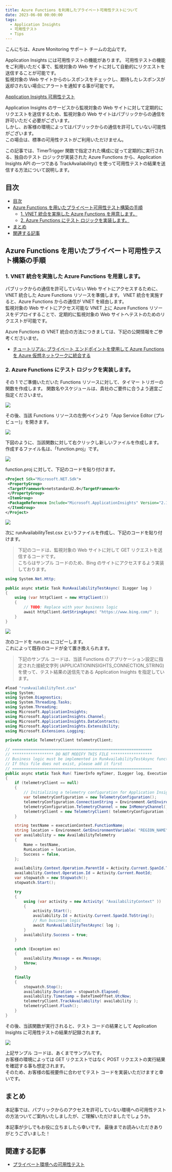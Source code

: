 ```yaml
---
title: Azure Functions を利用したプライベート可用性テストについて
date: 2023-06-08 00:00:00
tags:
  - Application Insights
  - 可用性テスト
  - Tips
---
```


こんにちは、Azure Monitoring サポート チームの北山です。

Application Insights には可用性テストの機能があります。
可用性テストの機能をご利用いただく事で、監視対象の Web サイトに対して自動的にリクエストを送信することが可能です。  
監視対象の Web サイトからのレスポンスをチェックし、期待したレスポンスが返却されない場合にアラートを通知する事が可能です。

[Application Insights 可用性テスト](https://learn.microsoft.com/ja-jp/azure/azure-monitor/app/availability-overview)

Application Insights のサービスから監視対象の Web サイトに対して定期的にリクエストを送信するため、監視対象の Web サイトはパブリックからの通信を許可いただく必要がございます。  
しかし、お客様の環境によってはパブリックからの通信を許可していない可能性がございます。  
この場合は、標準の可用性テストがご利用いただけません。

この記事では、TimerTrigger 関数で指定された構成に従って定期的に実行される、独自のテスト ロジックが実装された Azure Functions から、Application Insights API の一つである TrackAvailability() を使って可用性テストの結果を送信する方法について説明します。

<!-- more -->

## 目次
- [目次](#目次)
- [Azure Functions を用いたプライベート可用性テスト構築の手順](#azure-functions-を用いたプライベート可用性テスト構築の手順)
  - [1. VNET 統合を実施した Azure Functions を用意します。](#1-vnet-統合を実施した-azure-functions-を用意します)
  - [2. Azure Functions にテスト ロジックを実装します。](#2-azure-functions-にテスト-ロジックを実装します)
- [まとめ](#まとめ)
- [関連する記事](#関連する記事)


## Azure Functions を用いたプライベート可用性テスト構築の手順
### 1. VNET 統合を実施した Azure Functions を用意します。
パブリックからの通信を許可していない Web サイトにアクセスするために、VNET 統合した Azure Functions リソースを準備します。
VNET 統合を実施すると、Azure Functions からの通信が VNET を経由します。  
監視対象の Web サイトにアクセス可能な VNET 上に Azure Functions リソースをデプロイすることで、定期的に監視対象の Web サイトへテストのためのリクエストが可能です。

Azure Functions の VNET 統合の方法につきましては、下記の公開情報をご参考くださいませ。

- [チュートリアル: プライベート エンドポイントを使用して Azure Functions を Azure 仮想ネットワークに統合する](https://learn.microsoft.com/ja-jp/azure/azure-functions/functions-create-vnet)


### 2. Azure Functions にテスト ロジックを実装します。
その 1 でご準備いただいた Functions リソースに対して、タイマー トリガーの関数を作成します。
関数名やスケジュールは、貴社のご要件に合うよう適宜ご指定くださいませ。

![](./privateAvailabilityTestSampleCode/function1.png)


その後、当該 Functions リソースの左側ペインより「App Service Editor (プレビュー)」を開きます。

![](./privateAvailabilityTestSampleCode/function2.png)

下図のように、当該関数に対して右クリックし新しいファイルを作成します。  
作成するファイル名は、「function.proj」です。

![](./privateAvailabilityTestSampleCode/function3.png)

function.proj に対して、下記のコードを貼り付けます。

```xml
<Project Sdk="Microsoft.NET.Sdk"> 
 <PropertyGroup> 
 <TargetFramework>netstandard2.0</TargetFramework> 
 </PropertyGroup> 
 <ItemGroup> 
 <PackageReference Include="Microsoft.ApplicationInsights" Version="2.15.0" /> <!-- Ensure you’re using the latest version --> 
 </ItemGroup> 
</Project>
```
![](./privateAvailabilityTestSampleCode/function4.png)


次に runAvailabilityTest.csx というファイルを作成し、下記のコードを貼り付けます。  
> 下記のコードは、監視対象の Web サイトに対して GET リクエストを送信するコードです。  
> こちらはサンプル コードのため、Bing のサイトにアクセスするよう実装しております。  

```cs
using System.Net.Http;

public async static Task RunAvailabilityTestAsync( ILogger log )
{
    using (var httpClient = new HttpClient())
    {
        // TODO: Replace with your business logic 
        await httpClient.GetStringAsync( "https://www.bing.com/" );
    }
}
```
![](./privateAvailabilityTestSampleCode/function5.png)


次のコードを run.csx にコピーします。  
これによって既存のコードが全て置き換えられます。
> 下記のサンプル コードは、当該 Functions のアプリケーション設定に指定された接続文字列 (APPLICATIONINSIGHTS_CONNECTION_STRING) を使って、テスト結果の送信先である Application Insights を指定しています。
```cs
#load "runAvailabilityTest.csx" 
using System;
using System.Diagnostics;
using System.Threading.Tasks;
using System.Threading;
using Microsoft.ApplicationInsights;
using Microsoft.ApplicationInsights.Channel;
using Microsoft.ApplicationInsights.DataContracts;
using Microsoft.ApplicationInsights.Extensibility;
using Microsoft.Extensions.Logging;

private static TelemetryClient telemetryClient;

// ============================================================= 
// ****************** DO NOT MODIFY THIS FILE ****************** 
// Business logic must be implemented in RunAvailabilityTestAsync function in runAvailabilityTest.csx 
// If this file does not exist, please add it first 
// ============================================================= 
public async static Task Run( TimerInfo myTimer, ILogger log, ExecutionContext executionContext )
{
    if (telemetryClient == null)
    {
        // Initializing a telemetry configuration for Application Insights based on connection string 
        var telemetryConfiguration = new TelemetryConfiguration();
        telemetryConfiguration.ConnectionString = Environment.GetEnvironmentVariable( "APPLICATIONINSIGHTS_CONNECTION_STRING" );
        telemetryConfiguration.TelemetryChannel = new InMemoryChannel();
        telemetryClient = new TelemetryClient( telemetryConfiguration );
    }

    string testName = executionContext.FunctionName;
    string location = Environment.GetEnvironmentVariable( "REGION_NAME" );
    var availability = new AvailabilityTelemetry
    {
        Name = testName,
        RunLocation = location,
        Success = false,
    };

    availability.Context.Operation.ParentId = Activity.Current.SpanId.ToString();
    availability.Context.Operation.Id = Activity.Current.RootId;
    var stopwatch = new Stopwatch();
    stopwatch.Start();

    try
    {
        using (var activity = new Activity( "AvailabilityContext" ))
        {
            activity.Start();
            availability.Id = Activity.Current.SpanId.ToString();
            // Run business logic 
            await RunAvailabilityTestAsync( log );
        }
        availability.Success = true;
    }

    catch (Exception ex)
    {
        availability.Message = ex.Message;
        throw;
    }

    finally
    {
        stopwatch.Stop();
        availability.Duration = stopwatch.Elapsed;
        availability.Timestamp = DateTimeOffset.UtcNow;
        telemetryClient.TrackAvailability( availability );
        telemetryClient.Flush();
    }
}
```

その後、当該関数が実行されると、テスト コードの結果として Application Insights に可用性テストの結果が記録されます。

![](./privateAvailabilityTestSampleCode/function6.png)



上記サンプル コードは、あくまでサンプルです。  
お客様の環境によっては GET リクエストではなく POST リクエストの実行結果を確認する事も想定されます。  
そのため、お客様の監視要件に合わせてテスト コードを実装いただけますと幸いです。


## まとめ
本記事では、パブリックからのアクセスを許可していない環境への可用性テストの方法ついてご案内いたしましたが、ご理解いただけましたでしょうか。

本記事が少しでもお役に立ちましたら幸いです。
最後までお読みいただきありがとうございました！

## 関連する記事
- [プライベート環境への可用性テスト](https://jpazmon-integ.github.io/blog/applicationInsights/aboutPrivateAvailabilityTest/)
